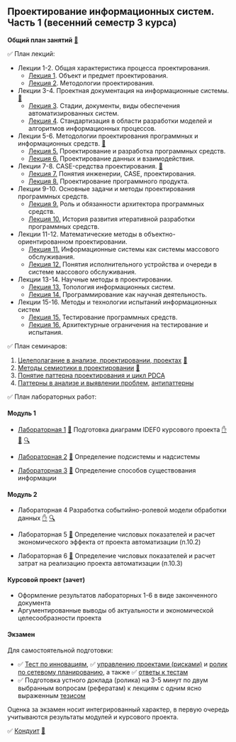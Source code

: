 ## Проектирование информационных систем. Часть 1 (весенний семестр 3 курса)

**Общий план занятий** [👣](https://github.com/stankin/design-part-1/wiki)

✅ План лекций:
* Лекции 1-2. Общая характеристика процесса проектирования.
   * [Лекция 1](https://github.com/stankin/design-part-1/wiki/lecture01). Объект и предмет проектирования.
   * [Лекция 2](https://github.com/stankin/design-part-1/wiki/lecture02). Методологии проектирования. 
* Лекции 3-4. Проектная документация на информационные системы. 
[👣](https://okoff.github.io/oop/%D0%9B%D0%B5%D0%BA%D1%86%D0%B8%D0%B8/%D0%9B%D0%B5%D0%BA%D1%86%D0%B8%D0%B8%203-4%2018.09.2018%20%D0%9F%D1%80%D0%BE%D0%B5%D0%BA%D1%82%D0%BD%D0%B0%D1%8F%20%D0%B4%D0%BE%D0%BA%D1%83%D0%BC%D0%B5%D0%BD%D1%82%D0%B0%D1%86%D0%B8%D1%8F%20%D0%BD%D0%B0%20%D0%90%D0%A1.pdf) 
    * [Лекция 3](https://github.com/stankin/design-part-1/wiki/lecture03). Стадии, документы, виды обеспечения автоматизированных систем. 
    * [Лекция 4](https://github.com/stankin/design-part-1/wiki/lecture04). Стандартизация в области разработки моделей и алгоритмов информационных процессов.
* Лекции 5-6. Методологии проектирования программных и информационных средств.
[👣](https://okoff.github.io/oop/%D0%9B%D0%B5%D0%BA%D1%86%D0%B8%D0%B8/%D0%9B%D0%B5%D0%BA%D1%86%D0%B8%D0%B8%205-6%2002.10.2018%20%D0%9C%D0%B5%D1%82%D0%BE%D0%B4%D0%BE%D0%BB%D0%BE%D0%B3%D0%B8%D0%B8%20%D0%BF%D1%80%D0%BE%D0%B5%D0%BA%D1%82%D0%B8%D1%80%D0%BE%D0%B2%D0%B0%D0%BD%D0%B8%D1%8F%20%D0%98%D0%A1.pdf)
  * [Лекция 5.](https://github.com/stankin/design-part-1/wiki/lecture05) Проектирование и разработка программных средств.
  * [Лекция 6.](https://github.com/stankin/design-part-1/wiki/lecture06) Проектирование данных и взаимодействия. 
* Лекции 7-8. CASE-средства проектирования. [👣](https://okoff.github.io/oop/%D0%9B%D0%B5%D0%BA%D1%86%D0%B8%D0%B8/%D0%9B%D0%B5%D0%BA%D1%86%D0%B8%D0%B8%207-8%2016.10.2018%20CASE-%D1%81%D1%80%D0%B5%D0%B4%D1%81%D1%82%D0%B2%D0%B0%20%D0%BF%D1%80%D0%BE%D0%B5%D0%BA%D1%82%D0%B8%D1%80%D0%BE%D0%B2%D0%B0%D0%BD%D0%B8%D1%8F%20%D0%98%D0%A1.pdf)
  * [Лекция 7.](https://github.com/stankin/design-part-1/wiki/lecture07) Понятия инженерии, CASE, проектирования.
  * [Лекция 8.](https://github.com/stankin/design-part-1/wiki/lecture08) Проектирование программного продукта.
* Лекции 9-10. Основные задачи и методы проектирования программных средств.
    * [Лекция 9.](https://github.com/stankin/design-part-1/wiki/lecture09) Роль и обязанности архитектора программных средств.
    * [Лекция 10.](https://github.com/stankin/design-part-1/wiki/lecture10) История развития итеративной разработки программных средств.
* Лекции 11-12. Математические методы в объектно-ориентированном проектировании.  
    * [Лекция 11.](https://github.com/stankin/design-part-1/wiki/lecture11) Информационные системы как системы массового обслуживания.
    * [Лекция 12.](https://github.com/stankin/design-part-1/wiki/lecture12) Понятия исполнительного устройства и очереди в системе массового обслуживания.
* Лекции 13-14. Научные методы в проектировании.
    * [Лекция 13.](https://github.com/stankin/design-part-1/wiki/lecture13) Топология информационных систем.
    * [Лекция 14.](https://github.com/stankin/design-part-1/wiki/lecture14) Программирование как научная деятельность. 
* Лекции 15-16. Методы и технологии испытаний информационных систем
    * [Лекция 15.](https://github.com/stankin/design-part-1/wiki/lecture15) Тестирование программных средств. 
    * [Лекция 16.](https://github.com/stankin/design-part-1/wiki/lecture16) Архитектурные ограничения на тестирование и испытания.

✅ План семинаров:
1. [Целеполагание в анализе, проектировании, проектах](https://github.com/stankin/design-part-1/wiki/sem1) [📃](https://edu.stankin.ru/mod/assign/view.php?id=360583)
2. [Методы семиотики в проектировании](https://github.com/stankin/design-part-1/wiki/sem2) [📃](https://edu.stankin.ru/mod/assign/view.php?id=360585)
3. [Понятие паттерна проектирования и цикл PDCA](https://github.com/stankin/design-part-2/wiki/sem2)
4. [Паттерны в анализе и выявлении проблем](https://github.com/stankin/design-part-2/wiki/sem3), [антипаттерны](https://github.com/stankin/design-part-2/wiki/sem4)

✅ План лабораторных работ:

#### Модуль 1

* [Лабораторная 1](https://github.com/stankin/design-part-2/wiki/LR-1)
[👣](https://github.com/stankin/design-1/wiki/lab-1) Подготовка диаграмм IDEF0 курсового проекта
[✋](https://github.com/MilenaShermatova/MilenaShermatova.github.io/wiki/%D0%9A%D1%83%D1%80%D1%81%D0%BE%D0%B2%D0%BE%D0%B9-%D0%BF%D1%80%D0%BE%D0%B5%D0%BA%D1%82)
[📁](https://okoff.github.io/oop/Template%202023.rsf)
[🔍](https://okoff.github.io//oop/Template%202023.rsf.html)

* [Лабораторная 2](https://github.com/stankin/design-part-1/wiki/lab2) 
[👣](https://github.com/stankin/design-1/wiki/lab-2) Определение подсистемы и надсистемы

* [Лабораторная 3](https://github.com/stankin/design-part-1/wiki/lab3)
[👣](https://github.com/stankin/design-1/wiki/lab-3) Определение способов существования информации

#### Модуль 2

* Лабораторная 4 
Разработка событийно-ролевой модели обработки данных
[✋](https://github.com/stankin/design-part-2/wiki/lecture03)
[🔍](https://stormbpmn.com/app/diagram/5f266fd2-ec75-431a-b47b-a21ee9065a75)

* Лабораторная 5
[👣](https://github.com/stankin/design-part-2/wiki/cp-guide) Определение числовых показателей и расчет экономического эффекта от проекта автоматизации (п.10.2)

* Лабораторная 6
[👣](https://github.com/stankin/design-part-2/wiki/cp-guide) Определение числовых показателей и расчет затрат на реализацию проекта автоматизации (п.10.3)

#### Курсовой проект (зачет)

* Оформление результатов лабораторных 1-6 в виде законченного документа
* Аргументированные выводы об актуальности и экономической целесообразности проекта

#### Экзамен

Для самостоятельной подготовки:

* ✅ [Тест по инновациям](https://okoff.github.io/oop/%D0%A2%D0%B5%D1%81%D1%82%20%D0%B8%D0%BD%D0%BD%D0%BE%D0%B2%D0%B0%D1%86%D0%B8%D0%B8.pdf), ✅ [управлению проектами (рисками)](https://okoff.github.io/oop/%D0%A2%D0%B5%D1%81%D1%82%20%D1%83%D0%BF%D1%80%D0%B0%D0%B2%D0%BB%D0%B5%D0%BD%D0%B8%D0%B5%20%D0%BF%D1%80%D0%BE%D0%B5%D0%BA%D1%82%D0%B0%D0%BC%D0%B8.pdf) и [ролик по сетевому планированию](https://www.youtube.com/watch?v=xDp6xKOVJYE), а также ✅ [ответы к тестам](https://okoff.github.io/oop/%D0%9E%D1%82%D0%B2%D0%B5%D1%82%D1%8B%20%D0%BF%D1%80%D0%BE%D0%B5%D0%BA%D1%82%D1%8B%20%D0%B8%20%D0%B8%D0%BD%D0%BD%D0%BE%D0%B2%D0%B0%D1%86%D0%B8%D0%B8.pdf)
*  ✅ Подготовка устного доклада (ролика) на 3-5 минут по двум выбранным вопросам (рефератам) к лекциям с одним ясно выраженным [тезисом](https://ru.wikipedia.org/wiki/%D0%A2%D0%B5%D0%B7%D0%B8%D1%81_(%D0%BB%D0%BE%D0%B3%D0%B8%D0%BA%D0%B0))

Оценка за экзамен носит интегрированный характер, в первую очередь учитываются результаты модулей и курсового проекта.

✅ [Кондуит](https://docs.google.com/spreadsheets/d/1zxpSasUN94X0FpAj3xUZiz77TuOo71I1Xe3po_2b4q0/edit#gid=1451005473) [👣](https://docs.google.com/spreadsheets/d/1RzC8UGs5BOLfuqu_TrQMsynlbSCbhmbmH8lqjVV-p3M/edit?usp=sharing)
